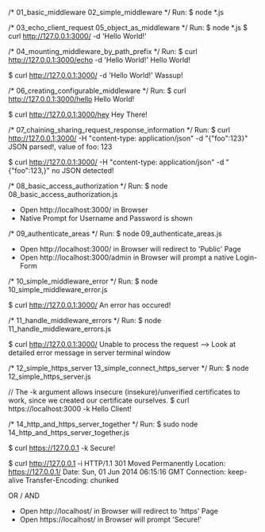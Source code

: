 /*
  01_basic_middleware
  02_simple_middleware
*/
Run:
$ node *.js

/*
  03_echo_client_request
  05_object_as_middleware
*/
Run:
$ node *.js
$ curl http://127.0.0.1:3000/ -d 'Hello World!'

/*
  04_mounting_middleware_by_path_prefix
*/
Run:
$ curl http://127.0.0.1:3000/echo -d 'Hello World!'
Hello World!

$ curl http://127.0.0.1:3000/ -d 'Hello World!'
Wassup!

/*
  06_creating_configurable_middleware
*/
Run:
$ curl http://127.0.0.1:3000/hello
Hello World!

$ curl http://127.0.0.1:3000/hey
Hey There!

/*
  07_chaining_sharing_request_response_information
*/
Run:
$ curl http://127.0.0.1:3000/ -H "content-type: application/json" -d "{\"foo\":123}"
JSON parsed!, value of foo: 123

$ curl http://127.0.0.1:3000/ -H "content-type: application/json" -d "{\"foo\":123,}"
no JSON detected!

/*
  08_basic_access_authorization
*/
Run:
$ node 08_basic_access_authorization.js

 - Open http://localhost:3000/ in Browser
 - Native Prompt for Username and Password is shown

/*
  09_authenticate_areas
*/
Run:
$ node 09_authenticate_areas.js

 - Open http://localhost:3000/ in Browser will redirect to 'Public' Page
 - Open http://localhost:3000/admin in Browser will prompt a native Login-Form

/*
  10_simple_middleware_error
*/
Run:
$ node 10_simple_middleware_error.js

$ curl http://127.0.0.1:3000/
An error has occured!

/*
  11_handle_middleware_errors
*/
Run:
$ node 11_handle_middleware_errors.js

$ curl http://127.0.0.1:3000/
Unable to process the request
--> Look at detailed error message in server terminal window

/*
  12_simple_https_server
  13_simple_connect_https_server
*/
Run:
$ node 12_simple_https_server.js

// The -k argument allows insecure (insekure)/unverified certificates to work, since we created our certificate ourselves.
$ curl https://localhost:3000 -k
Hello Client!

/*
  14_http_and_https_server_together
*/
Run:
$ sudo node 14_http_and_https_server_together.js

$ curl https://127.0.0.1 -k
Secure!

$ curl http://127.0.0.1 -i
HTTP/1.1 301 Moved Permanently
Location: https://127.0.0.1/
Date: Sun, 01 Jun 2014 06:15:16 GMT
Connection: keep-alive
Transfer-Encoding: chunked

OR / AND
  - Open http://localhost/ in Browser will redirect to 'https' Page
  - Open https://localhost/ in Browser will prompt 'Secure!'